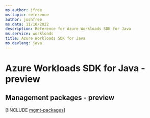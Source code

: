 ```yaml
---
ms.author: jfree
ms.topic: reference
author: joshfree
ms.data: 11/10/2022
description: Reference for Azure Workloads SDK for Java
ms.service: workloads
title: Azure Workloads SDK for Java
ms.devlang: java
---
```

# Azure Workloads SDK for Java - preview

## Management packages - preview
[!INCLUDE [mgmt-packages](workloads-mgmt-index.md)]
